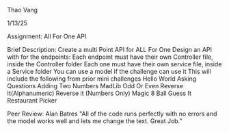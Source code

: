 Thao Vang

1/13/25

Assignment: All For One API

Brief Description:
        Create a multi Point API for ALL For One 
        Design an API with for the endpoints:
        Each endpoint must have their own Controller file, inside the Controller folder
        Each one must have their own service file, inside a Service folder
        You can use a model if the challenge can use it
        This will include the following from prior mini challenges 
            Hello World
            Asking Questions
            Adding Two Numbers
            MadLib
            Odd Or Even
            Reverse It(Alphanumeric)
            Reverse it (Numbers Only)
            Magic 8 Ball
            Guess It
            Restaurant Picker


Peer Review:
Alan Batres
"All of the code runs perfectly with no errors and the model works well and lets me change the text. Great Job."